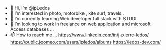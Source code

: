 - 👋 Hi, I’m @jpLedos
- 👀 I’m interested in photo, motorbike , kite surf, travels..
- 🌱 I’m currently learning Web developer full stack with STUDI
- 💞️ I’m looking to work in freelance on web application and microsoft Access databases ...
- 📫 How to reach me ...
https://www.linkedin.com/in/j-pierre-ledos/
https://public.joomeo.com/users/jpledos/albums
https://ledos-dev.com/

<!---
jpLedos/jpLedos is a ✨ special ✨ repository because its `README.md` (this file) appears on your GitHub profile.
You can click the Preview link to take a look at your changes.
--->
